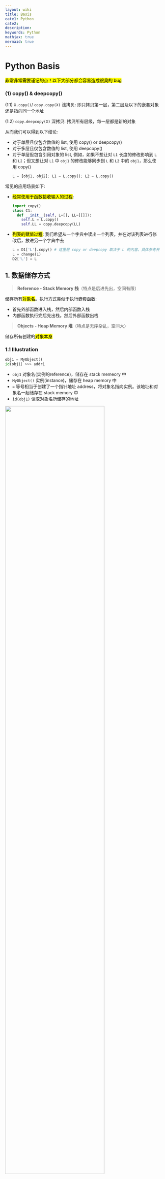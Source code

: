 ```yaml
---
layout: wiki
title: Basis
cate1: Python
cate2:
description: 
keywords: Python
mathjax: true
mermaid: true
---
```



# Python Basis

<span style="background-color: yellow; color: black;">非常非常需要谨记的点！以下大部分都会容易造成很臭的 bug</span>

### (1) copy() & deepcopy()
(1.1) `X.copy()`/ `copy.copy(X)` 浅拷贝: 即只拷贝第一层，第二层及以下的嵌套对象还是指向同一个地址

(1.2) `copy.deepcopy(X)` 深拷贝: 拷贝所有层级，每一层都是新的对象

从而我们可以得到以下结论:
- 对于单层且仅包含数值的 list, 使用 copy() or deepcopy()
- 对于多层且仅包含数值的 list, 使用 deepcopy()
- 对于单层但包含引用对象的 list, 例如，如果不想让对 `L1` 长度的修改影响到 `L` 和 `L2`；但又想让对 `L1` 中 `obj1` 的修改能够同步到 `L` 和 `L2` 中的 `obj1`，那么使用 copy()
  ```py
  L = [obj1, obj2]; L1 = L.copy(); L2 = L.copy()
  ```

常见的应用场景如下:
- <span style="background-color: yellow; color: black;">经常使用于函数接收输入的过程</span>:
  ```py
  import copy()
  class C1:
    def __init__(self, L=[], LL=[[]]):
      self.L = L.copy()
      self.LL = copy.deepcopy(LL)
  ```
- <span style="background-color: yellow; color: black;">列表的赋值过程</span>: 我们希望从一个字典中读出一个列表，并在对该列表进行修改后，放进另一个字典中去
  ```py
  L = D1['L'].copy() # 这里是 copy or deepcopy 取决于 L 的内容，具体参考开头部分的结论
  L = change(L)
  D2['L'] = L
  ```



## 1. 数据储存方式
> **Reference - Stack Memory 栈**（特点是后进先出，空间有限）

储存所有<span style="background-color: yellow; color: black;">对象名</span>。执行方式类似于执行嵌套函数:
- 首先外部函数进入栈，然后内部函数入栈
- 内部函数执行完后先出栈，然后外部函数出栈

> **Objects - Heap Memory 堆**（特点是无序杂乱，空间大）

储存所有创建的<span style="background-color: yellow; color: black;">对象本身</span>

### 1.1 Illustration
```py
obj1 = MyObject()
id(obj1) >>> addr1
```

- `obj1` 对象名(实例的reference)，储存在 stack memeory 中
- `MyObject()` 实例(instance)，储存在 heap memory 中
- `=` 等号相当于创建了一个指针地址 address，将对象名指向实例。该地址和对象名一起储存在 stack memory 中
- `id(obj1)` 读取对象名所储存的地址

<img src="/images/2022-08/Snipaste_2022-08-01_10-37-05.png" width="80%">

```py
obj2 = obj1
obj1 is obj2 >>> True
id(obj1) == id(obj2) >>> True
```
- 把 `obj1` 对应的地址(`addr1`)赋给了 `obj2`，此时这两个对象名储存了同一个地址，因此指向同一实例对象

<img src="/images/2022-08/Snipaste_2022-08-01_10-49-21.png" width="80%">

```py
obj2 = MyObject()
```

- 又创建了一个新的实例对象，将其地址赋给 `obj2`
- 此时 `obj1 is obj2 >>> False` 因为指向不同实例对象
- 但是 `obj1 == obj2 >>> True` 因为他们指向的实例对象在属性值上相同
<img src="/images/2022-08/Snipaste_2022-08-01_11-04-12.png" width="80%">

### 1.2 Examples
**函数传参的本质是传递 object address**。例如，下例中 `F()` 的执行过程相当于把 obj 对应的地址赋给 input

```py
def F(input):
    input.a += 1

obj = MyObject()
obj.a = 4
F(obj)
print(obj.a) >>> 5
```

再例如对于数组
```py
def F(lis):
  lis.append(1)
  lis = [2,3]

L = [0]
F(L)
print(L) >>> [0,1]
```

因此不管是在函数内部修改 class 的 fields 还是修改 list (list.append) 等等，都能够传递到函数外部，<span style="background-color: yellow; color: black;">因为本质上是在修改实例对象</span>

但如果在函数内部进行的是赋值操作，那就不会传递到函数外部




## 2. 文件操作
> **开关**
```py
f = open(<文件名>, <打开模式>)
# 代码块
f.close()
```
|打开模式| 描述|
|-|-|
|'t'| 文本文件模式，只读，默认值|
|'b'| 二进制文件模式，只读|
|'r'| 只读，若文件不存在会报错|
|'w'| 覆盖写入|
|'x'| 创建写入，若文件存在则报错|
|'a'| 追加写入|
|'+'| 与r/w/x/a一同使用，在原功能基础上增加同时读写功能|
|'wb'| 二进制覆盖写|
|'...'| ...|

> **读写**
```py
# 读
f.read(size)      # 读入全部（可选参数：读取前size长度）
f.readline(size)  # 读入一行（可选参数：读取前size长度）
f.readlines(hint) # 读入全部行，返回一个列表（可选参数：读取前hint行）

# 写
f.write(s)          # 写入一个字符串或字节流
f.writelines(lines) # 写入一个字符串列表
f.seek(offset)      # 改变文件操作指针的位置（0: 文件开头，1: 当前位置，2: 文件结尾）
```
例如：
```py
f.writelines(["aa", "bb"])
f.seek(0) # 不写这一行代码，该程序将不会输出任何内容
for line in f:
    print(line)
f.close()

>>>
"aabb"
```




## 3. 函数
### 3.1 常用函数
> **enumerate(List)**

```py
L = [1,0]
for i, e in enumerate(L):
  print(i, e)
>>> 
0, 1
1, 0
```

> **eval()**
执行并返回一个字符串表达式的值

```py
a = eval("1 + 4")
b = eval("a * 6")
```

> **map(参数1, 参数2)**
将参数1的方法作用于参数2得每一个元素

```py
list(map(eval, ["1+1", "2*2"])) >>> [2, 4]
```

> **max(iterable, key=func)**
使用 max + key 来发掘更多可用性

```py
# 1. 统计列表中出现频率最高的元素
a = [1,2,3,1,2,3,2,2,4,5,1]
max(set(a), key=a.count) >>> 2

# 2. 求特定位置的最大值
lst = [(1,'a'), (3,'c'), (4,'e')]
max(lst, key=lambda x: x[0]) >>> (4, 'e')
```


### 3.2 lambda function

```py
func = lambda [arg1, arg2, ...]: expression
```

Examples:

```py
power = lambda a, b: a**b
power(2, 3) >>> 8
```






## 4. Libraries

### 4.1 pip
可以在 pypi.org 上根据关键字搜索第三方库

```py
pip install <库名>
pip uninstall <库名>
pip install -U <库名> # 更新库
pip download <库名> # 下载但不安装
pip show <库名> # 查看库的详细信息
pip search <库名> # 检索与该库相关的信息
```


### 4.2 Famous Libraries
**1. 数据处理**
- **数据分析**: numpy, pandas, scipy
- **数据可视化**
  - matplotlib (matplotlib.pyplot)
  - seaborn (统计类数据)
  - Mayavi (三维数据可视化)
- **文本处理**
  - PyPDF2 (处理pdf文件)
  - NLTK (自然语言文本处理)
  - Python-docx (Word文件)
  - wordcloud (绘制词云)

**2. 机器学习**: Sickit-learn, TensorFlow, MXNet (基于神经网络的深度学习计算框架)

**3. web**
- **网络爬虫**: Requests, Scrapy, pysipder
- **Web信息提取**: Beautiful Soup, Re (正则表达式), Python-Goose
- **Web网站开发**: Django (大型网站), Pyramid (中型), Flask (简易)
- **网络应用开发**: WeRobot (微信小程序), aip (百度AI框架), MyQR (定制二维码)

**4. 人机交互与设计**
- **图形用户界面 GUI**: PyQt5, wxPython, PyGObject
- **游戏开发**: PyGame (简单), Panda3D (3D渲染和游戏开发), cocos2d (专业级2D游戏)


## 5. ipython (with Jupyter)
ipython 是一个交互式 shell，同时被应用于 jupyter。有很多方便的魔法命令：

**1. 自动补全** `Tab`

**2. 执行终端命令** `!` + `终端命令`
例如 `!ifconfig`

**3. 模糊查找** `查找内容` + `?`
例如 `list_1.*pp*?` 能查找目标对象所有名字中带有 pp 字段的方法/属性

**4. 查看信息** `对象/方法` + `?`
例如 `list_1?`, `list_1.append?`

**5. 查看函数代码** `函数名` + `??`
例如 `help??` 查看help函数的使用方法

**6. 运行python程序** `%run` + `文件名.py`

**7. 使用前面代码块的输出结果** `_` 前面第一个, `__` 前面第二个, `_n` 序号为n的代码块：
<img src="/images/2022-01/Screenshot 2022-01-22 at 8.35.57 PM.png" width="60%">

### 5.1 为地址设置书签
设置书签 `%bookmark 书签名 地址`
删除书签 `%bookmark -d 书签名`
删除所有书签 `%bookmark -r`
显示所有书签 `%bookmark -l`
跳转地址 `cd 书签名`

<img src="/images/2022-01/Screenshot 2022-01-22 at 8.49.22 PM.png" width="90%">

#¥# 5.2 代码调试 
1. 打开代码调试: `%pdb on`
2. 之后如果运行错误代码，则会跳转到报错的前一行，并打开调试器，进入 pdb 调试模式，例如：
<img src="/images/2022-01/Screenshot 2022-01-22 at 8.02.17 PM.png" width="80%">
3. 在调试器内输入调试命令，例如
```py
p 变量名 # 查看变量值
```

4. 退出调试: `q(uit)`






## 6. Time Complexity
### 6.1 Big O
$O$ usually used as Time Complexity notation. Understood as **how run time or space requirements grow as the input size grows**

Big O mathematically defined as the upper bound. 对于函数 $f(x)$，如果存在 $c\in\R$，使得 $f(x)<c\times g(x)$ 在其定义域内恒成立，则有 $f(x)\in O(g(x))$

例如，$N^3+8N+9<2(N^3)\implies O(N^3)$

### 6.2 Big Omega
$\Omega$ mathematically defined as the lower bound. 对于函数 $f(x)$，如果存在 $c\in\R$，使得 $f(x)>c\times g(x)$ 在其定义域内恒成立，则有 $f(x)\in\Omega(g(x))$

例如，$N^3+8N+9>0.5(N^3)\implies\Omega(N^3)$

### 6.3 Big Theta
$\theta$ uderstood as **the exact performance value of the algorithm**

Big Theta mathematically defined as both of the upper and lower bound i.e. if $f(x)\in O(g(x))$ and $f(x)\in\Omega(g(x))$ then $f(x)=\theta(g(x))$

<span style="background-color: yellow; color: black;">虽然已经有了这些准确的定义，但我们在平常使用时只用 Big O（相当于 Big Theta）</span>

### 6.4 Three Time Complexities
- Best Case
- Worst Case
- Average Case

一般情况下，我们最关注的是时间复杂度的 Average Case，此外还需要关注 Worst Case（其重要性取决于具体情况，例如在安全工程领域很重要）

Ex: 对于快速排序 Quick Sort
- Average Case: $O(n\log n)$
- Worst Case: $O(n^2)$

### 6.5 Calculation
- Program structure:
How many times is basic calculation executed (e.g. for loop; while loop)
- Master theorem:
usually useful in recursive deduction
- Mathematical deduction:
Permutation, Combination, etc.
- Mermorize common algorithms & data structures

#### 6.5.1 Master theorem

$$T(n) = aT(\frac{n}{b}) + c*n^d$$

where $T(1)=d$. **IF**:
- $\log_ba>d$, then $T(n)=O(n^{\log_ba})$
- $\log_ba=d$, then $T(n)=O(n^d\log n)$
- $\log_ba<d$, then $T(n)=O(n^d)$

如何理解这个公式呢？如下图:
- $a=2$: branch factor 每次拆分时 branch 的个数
- $b=3$: division factor 每次拆分时问题规模缩小的幅度
- 从 $T(n)\to T(1)$，共 $\log_bn$ 层

```mermaid
graph LR;
A["T(n)"];
B1["T(n/3)"]
B2["T(n/3)"]
C11["T(n/9)"]
C12["T(n/9)"]
C2["..."]
A --> B1
A --> B2
B1 --> C11
B1 --> C12
B2 --> C2
```

**APPLICATIONs**: 常用于 recursive deduction
- Merge sort: $T(n)=2T(\frac{n}{2})+cn\implies O(n\log n)$
- Binary search: $T(n)=T(\frac{n}{2})+c\implies O(\log n)$

但是有些递归推导式不适用于 master theorem，此时可以暴力推导
- Selection sort: $T(n)=T(n-1)+cn\implies O(n^2)$
  $T(n)=cn+c(n-1)+c(n-2)+...+c=n(n+1)/2$
- Factorial: $T(n)=T(n-1)+c\implies O(n)$


#### 6.5.2 Permutation, Combination
**Permutation**: 从 n 个人中挑选 k 个排成一列，有多少种挑选及排列方式

$$n\text{P}k=P(n,k)=\frac{n!}{(n-k)!}$$

**Combination**: 从 n 个人中挑选 k 个，有多少种挑选方式

$$n\text{C}k=C(n,k)=\frac{n!}{(n-k)!k!}$$

$$C(n,k)=\frac{P(n,k)}{P(k,k)}$$


#### 6.5.3 Memorize common algorithms & data structures
Binary search

Insertion sort, Binary sort, Selection sort, Quick sort, Merge sort

Binary tree, Binary search tree, Recursion, Hashtable (dictionary)

www.bigocheatsheet.com





## Others
### 1. *星号的使用
星号的作用为 unpacking
```py
values = (1, 2)
sum(*values) >>> 3
```

```py
a, *b = [1, 2, 3]
a >>> 1
b >>> [2, 3]
```

### 2. Eliminate Warnings
aka
- 取消 warning 

```py
import warnings
warnings.filterwarnings('ignore')
```



<img src="/images/2022-08/.png" width="100%">
<img src="/images/2022-08/.png" width="100%">
<img src="/images/2022-08/.png" width="100%">
<img src="/images/2022-08/.png" width="100%">
<img src="/images/2022-08/.png" width="100%">
<img src="/images/2022-08/.png" width="100%">
<img src="/images/2022-08/.png" width="100%">
<img src="/images/2022-08/.png" width="100%">

